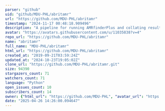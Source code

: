 ```yaml
---
parser: "github"
uid: "github/MDU-PHL/abritamr"
url: "https://github.com/MDU-PHL/abritamr"
timestamp: "2024-11-17 00:48:18.909496"
description: "A pipeline for running AMRfinderPlus and collating results into functional classes"
avatar: "https://avatars.githubusercontent.com/u/11035838?v=4"
repo_url: "https://github.com/MDU-PHL/abritamr"
name: "abritamr"
full_name: "MDU-PHL/abritamr"
html_url: "https://github.com/MDU-PHL/abritamr"
created_at: "2019-09-21T03:59:24Z"
updated_at: "2024-10-23T19:05:02Z"
clone_url: "https://github.com/MDU-PHL/abritamr.git"
size: 94390
stargazers_count: 71
watchers_count: 71
language: "Python"
open_issues_count: 10
subscribers_count: 14
owner: {"html_url": "https://github.com/MDU-PHL", "avatar_url": "https://avatars.githubusercontent.com/u/11035838?v=4", "login": "MDU-PHL", "type": "Organization"}
date: "2025-04-26 14:26:00.094647"
---
```

